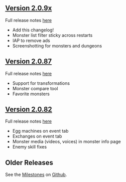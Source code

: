 ## [Version 2.0.9x](TODO)

Full release notes [here](https://github.com/nachoapps/dadguide-flutter/milestone/12?closed=1)

* Add this changelog!
* Monster list filter sticky across restarts
* IAP to remove ads
* Screenshotting for monsters and dungeons

## [Version 2.0.87](https://github.com/nachoapps/dadguide-flutter/releases/tag/2.0.87)

Full release notes [here](https://github.com/nachoapps/dadguide-flutter/milestone/11?closed=1)

* Support for transformations
* Monster compare tool
* Favorite monsters

## [Version 2.0.82](https://github.com/nachoapps/dadguide-flutter/releases/tag/v2.0.82)

Full release notes [here](https://github.com/nachoapps/dadguide-flutter/milestone/10?closed=1)

* Egg machines on event tab
* Exchanges on event tab
* Monster media (videos, voices) in monster info page
* Enemy skill fixes

## Older Releases

See the [Milestones](https://github.com/nachoapps/dadguide-flutter/milestones?state=closed) on [Github](https://github.com/nachoapps/dadguide-flutter).
